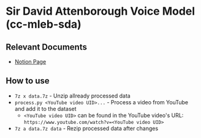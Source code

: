 # Sir David Attenborough Voice Model (cc-mleb-sda)

## Relevant Documents
* [Notion Page](https://charlescoult.notion.site/Sir-David-Attenborough-Voice-Model-8a0628a1dee049368b48fb42dddcb617)

## How to use
* `7z x data.7z` - Unzip allready processed data
* `process.py <YouTube video UID>...` - Process a video from YouTube and add it to the dataset
  * `<YouTube video UID>` can be found in the YouTube video's URL: `https://www.youtube.com/watch?v=<YouTube video UID>`
* `7z a data.7z data` - Rezip processed data after changes

